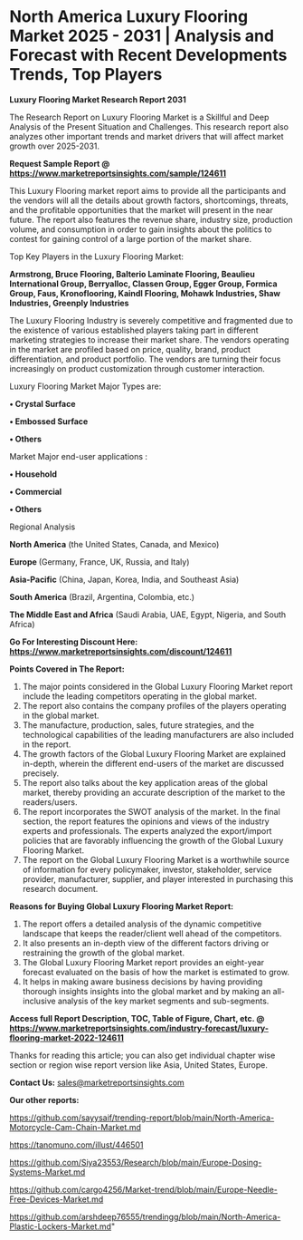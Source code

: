 # North America Luxury Flooring Market 2025 - 2031 | Analysis and Forecast with Recent Developments Trends, Top Players

<strong>Luxury Flooring Market Research Report 2031</strong>

The Research Report on Luxury Flooring Market is a Skillful and Deep Analysis of the Present Situation and Challenges. This research report also analyzes other important trends and market drivers that will affect market growth over 2025-2031.

<strong>Request Sample Report @ <a href=https://www.marketreportsinsights.com/sample/124611>https://www.marketreportsinsights.com/sample/124611</a></strong>

This Luxury Flooring market report aims to provide all the participants and the vendors will all the details about growth factors, shortcomings, threats, and the profitable opportunities that the market will present in the near future. The report also features the revenue share, industry size, production volume, and consumption in order to gain insights about the politics to contest for gaining control of a large portion of the market share.

Top Key Players in the Luxury Flooring Market:

<strong>Armstrong, Bruce Flooring, Balterio Laminate Flooring, Beaulieu International Group, Berryalloc, Classen Group, Egger Group, Formica Group, Faus, Kronoflooring, Kaindl Flooring, Mohawk Industries, Shaw Industries, Greenply Industries</strong>

The Luxury Flooring Industry is severely competitive and fragmented due to the existence of various established players taking part in different marketing strategies to increase their market share. The vendors operating in the market are profiled based on price, quality, brand, product differentiation, and product portfolio. The vendors are turning their focus increasingly on product customization through customer interaction.

Luxury Flooring Market Major Types are:

<strong>• Crystal Surface

• Embossed Surface

• Others</strong>

Market Major end-user applications :

<strong>• Household

• Commercial

• Others</strong>

Regional Analysis

</u><strong><b>North America</b></strong> (the United States, Canada, and Mexico)

<strong><b>Europe </b></strong>(Germany, France, UK, Russia, and Italy)

<strong><b>Asia-Pacific</b></strong> (China, Japan, Korea, India, and Southeast Asia)

<strong><b>South America</b></strong> (Brazil, Argentina, Colombia, etc.)

<strong><b>The Middle East and Africa</b></strong> (Saudi Arabia, UAE, Egypt, Nigeria, and South Africa)

<strong>Go For Interesting Discount Here: <a href=https://www.marketreportsinsights.com/discount/124611>https://www.marketreportsinsights.com/discount/124611</a></strong>

<strong>Points Covered in The Report:</strong>
<ol>
  <li>The major points considered in the Global Luxury Flooring Market report include the leading competitors operating in the global market.</li>
  <li>The report also contains the company profiles of the players operating in the global market.</li>
  <li>The manufacture, production, sales, future strategies, and the technological capabilities of the leading manufacturers are also included in the report.</li>
  <li>The growth factors of the Global Luxury Flooring Market are explained in-depth, wherein the different end-users of the market are discussed precisely.</li>
  <li>The report also talks about the key application areas of the global market, thereby providing an accurate description of the market to the readers/users.</li>
  <li>The report incorporates the SWOT analysis of the market. In the final section, the report features the opinions and views of the industry experts and professionals. The experts analyzed the export/import policies that are favorably influencing the growth of the Global Luxury Flooring Market.</li>
  <li>The report on the Global Luxury Flooring Market is a worthwhile source of information for every policymaker, investor, stakeholder, service provider, manufacturer, supplier, and player interested in purchasing this research document.</li>
</ol>
<strong>Reasons for Buying Global Luxury Flooring Market Report:</strong>

<ol>
  <li>The report offers a detailed analysis of the dynamic competitive landscape that keeps the reader/client well ahead of the competitors.</li>
  <li>It also presents an in-depth view of the different factors driving or restraining the growth of the global market.</li>
  <li>The Global Luxury Flooring Market report provides an eight-year forecast evaluated on the basis of how the market is estimated to grow.</li>
  <li>It helps in making aware business decisions by having providing thorough insights insights into the global market and by making an all-inclusive analysis of the key market segments and sub-segments.</li>
</ol>
<strong>Access full Report Description, TOC, Table of Figure, Chart, etc. @ <a href=https://www.marketreportsinsights.com/industry-forecast/luxury-flooring-market-2022-124611>https://www.marketreportsinsights.com/industry-forecast/luxury-flooring-market-2022-124611</a></strong>


Thanks for reading this article; you can also get individual chapter wise section or region wise report version like Asia, United States, Europe.

<strong>Contact Us:</strong>
sales@marketreportsinsights.com

<strong>Our other reports:</strong>

<a href=https://github.com/sayysaif/trending-report/blob/main/North-America-Motorcycle-Cam-Chain-Market.md>https://github.com/sayysaif/trending-report/blob/main/North-America-Motorcycle-Cam-Chain-Market.md</a>

<a href=https://tanomuno.com/illust/446501>https://tanomuno.com/illust/446501</a>

<a href=https://github.com/Siya23553/Research/blob/main/Europe-Dosing-Systems-Market.md>https://github.com/Siya23553/Research/blob/main/Europe-Dosing-Systems-Market.md</a>

<a href=https://github.com/cargo4256/Market-trend/blob/main/Europe-Needle-Free-Devices-Market.md>https://github.com/cargo4256/Market-trend/blob/main/Europe-Needle-Free-Devices-Market.md</a>

<a href=https://github.com/arshdeep76555/trendingg/blob/main/North-America-Plastic-Lockers-Market.md>https://github.com/arshdeep76555/trendingg/blob/main/North-America-Plastic-Lockers-Market.md</a>"
